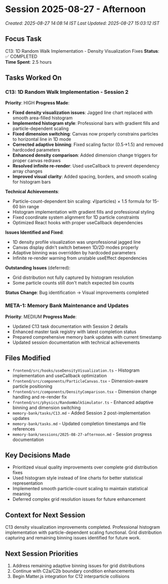 # Session 2025-08-27 - Afternoon
*Created: 2025-08-27 14:08:14 IST*
*Last Updated: 2025-08-27 15:03:12 IST*

## Focus Task
C13: 1D Random Walk Implementation - Density Visualization Fixes
**Status**: ✅ COMPLETED  
**Time Spent**: 2.5 hours

## Tasks Worked On
### C13: 1D Random Walk Implementation - Session 2
**Priority**: HIGH
**Progress Made**:
- **Fixed density visualization issues**: Jagged line chart replaced with smooth area-filled histogram
- **Implemented histogram style**: Professional bars with gradient fills and particle-dependent scaling  
- **Fixed dimension switching**: Canvas now properly constrains particles to horizontal line in 1D mode
- **Corrected adaptive binning**: Fixed scaling factor (0.5→1.5) and removed hardcoded parameters
- **Enhanced density comparison**: Added dimension change triggers for proper canvas redraws
- **Resolved infinite re-render**: Used useCallback to prevent dependency array changes
- **Improved visual clarity**: Added spacing, borders, and smooth scaling for histogram bars

**Technical Achievements**:
- Particle-count-dependent bin scaling: √(particles) × 1.5 formula for 15-60 bin range
- Histogram implementation with gradient fills and professional styling
- Fixed coordinate system alignment for 1D particle constraints
- Optimized React hooks with proper useCallback dependencies

**Issues Identified and Fixed**:
- 1D density profile visualization was unprofessional jagged line
- Canvas display didn't switch between 1D/2D modes properly  
- Adaptive binning was overridden by hardcoded parameters
- Infinite re-render warning from unstable useEffect dependencies

**Outstanding Issues** (deferred):
- Grid distribution not fully captured by histogram resolution
- Some particle counts still don't match expected bin counts

**Status Change**: Bug identification → Visual improvements completed

### META-1: Memory Bank Maintenance and Updates
**Priority**: MEDIUM
**Progress Made**:
- Updated C13 task documentation with Session 2 details
- Enhanced master task registry with latest completion status
- Prepared comprehensive memory bank updates with current timestamp
- Updated session documentation with technical achievements

## Files Modified
- `frontend/src/hooks/useDensityVisualization.ts` - Histogram implementation and useCallback optimization
- `frontend/src/components/ParticleCanvas.tsx` - Dimension-aware particle positioning  
- `frontend/src/components/DensityComparison.tsx` - Dimension change handling and re-render fix
- `frontend/src/physics/RandomWalkSimulator.ts` - Enhanced adaptive binning and dimension switching
- `memory-bank/tasks/C13.md` - Added Session 2 post-implementation updates
- `memory-bank/tasks.md` - Updated completion timestamps and file references
- `memory-bank/sessions/2025-08-27-afternoon.md` - Session progress documentation

## Key Decisions Made
- Prioritized visual quality improvements over complete grid distribution fixes
- Used histogram style instead of line charts for better statistical representation
- Implemented smooth particle-count scaling to maintain statistical meaning
- Deferred complex grid resolution issues for future enhancement

## Context for Next Session
C13 density visualization improvements completed. Professional histogram implementation with particle-dependent scaling functional. Grid distribution capturing and remaining binning issues identified for future work.

## Next Session Priorities
1. Address remaining adaptive binning issues for grid distributions
2. Continue with C2a/C2b boundary condition enhancements
3. Begin Matter.js integration for C12 interparticle collisions